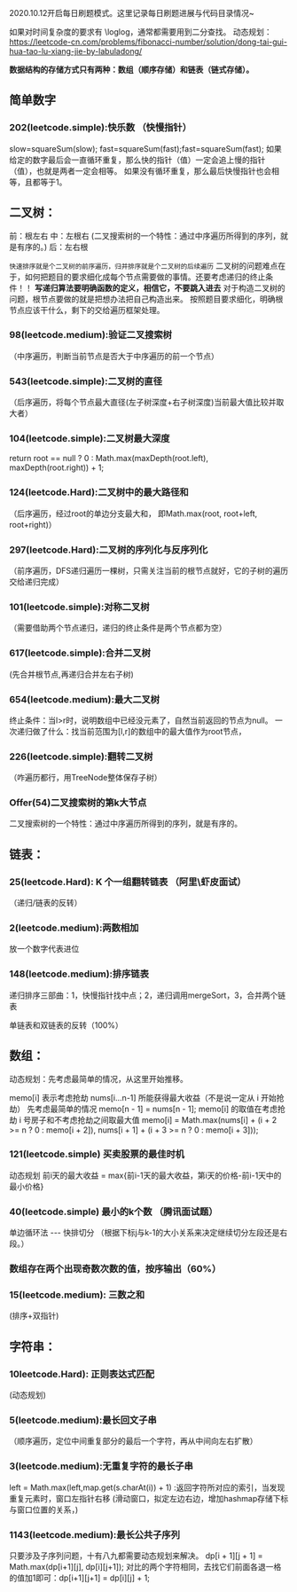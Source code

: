 2020.10.12开启每日刷题模式。这里记录每日刷题进展与代码目录情况~

如果对时间复杂度的要求有 \loglog，通常都需要用到二分查找。
动态规划：https://leetcode-cn.com/problems/fibonacci-number/solution/dong-tai-gui-hua-tao-lu-xiang-jie-by-labuladong/



**数据结构的存储方式只有两种：数组（顺序存储）和链表（链式存储）。**

## 简单数字
### 202(leetcode.simple):快乐数 （快慢指针）
slow=squareSum(slow);
fast=squareSum(fast);fast=squareSum(fast);
如果给定的数字最后会一直循环重复，那么快的指针（值）一定会追上慢的指针（值），也就是两者一定会相等。
如果没有循环重复，那么最后快慢指针也会相等，且都等于1。

## 二叉树：
前：根左右
中：左根右 (二叉搜索树的一个特性：通过中序遍历所得到的序列，就是有序的。)
后：左右根

`快速排序就是个二叉树的前序遍历，归并排序就是个二叉树的后续遍历`
二叉树的问题难点在于，如何把题目的要求细化成每个节点需要做的事情。还要考虑递归的终止条件！！
**写递归算法要明确函数的定义，相信它，不要跳入进去**
对于构造二叉树的问题，根节点要做的就是把想办法把自己构造出来。
按照题目要求细化，明确根节点应该干什么，剩下的交给遍历框架处理。

### 98(leetcode.medium):验证二叉搜索树
（中序遍历，判断当前节点是否大于中序遍历的前一个节点）
### 543(leetcode.simple):二叉树的直径
（后序遍历，将每个节点最大直径(左子树深度+右子树深度)当前最大值比较并取大者）
### 104(leetcode.simple):二叉树最大深度 
return root == null ? 0 : Math.max(maxDepth(root.left), maxDepth(root.right)) + 1;
### 124(leetcode.Hard):二叉树中的最大路径和
（后序遍历，经过root的单边分支最大和， 即Math.max(root, root+left, root+right)）
### 297(leetcode.Hard):二叉树的序列化与反序列化
（前序遍历，DFS递归遍历一棵树，只需关注当前的根节点就好，它的子树的遍历交给递归完成）
### 101(leetcode.simple):对称二叉树
（需要借助两个节点递归，递归的终止条件是两个节点都为空）
### 617(leetcode.simple):合并二叉树
(先合并根节点,再递归合并左右子树)
### 654(leetcode.medium):最大二叉树
终止条件：当l>r时，说明数组中已经没元素了，自然当前返回的节点为null。
一次递归做了什么：找当前范围为[l,r]的数组中的最大值作为root节点，
### 226(leetcode.simple):翻转二叉树
（咋遍历都行，用TreeNode整体保存子树）
### Offer(54)二叉搜索树的第k大节点
二叉搜索树的一个特性：通过中序遍历所得到的序列，就是有序的。

## 链表：
### 25(leetcode.Hard): K 个一组翻转链表 （阿里\虾皮面试）
（递归/链表的反转）
### 2(leetcode.medium):两数相加
放一个数字代表进位
### 148(leetcode.medium):排序链表
递归排序三部曲：1，快慢指针找中点；2，递归调用mergeSort，3，合并两个链表

单链表和双链表的反转（100%）

## 数组：
动态规划：先考虑最简单的情况，从这里开始推移。

 memo[i] 表示考虑抢劫 nums[i...n-1] 所能获得最大收益（不是说一定从 i 开始抢劫）
 先考虑最简单的情况 memo[n - 1] = nums[n - 1];
 memo[i] 的取值在考虑抢劫 i 号房子和不考虑抢劫之间取最大值 
 memo[i] = Math.max(nums[i] + (i + 2 >= n ? 0 : memo[i + 2]), nums[i + 1] + (i + 3 >= n ? 0 : memo[i + 3]));

### 121(leetcode.simple) 买卖股票的最佳时机
动态规划 前i天的最大收益 = max{前i-1天的最大收益，第i天的价格-前i-1天中的最小价格}

### 40(leetcode.simple) 最小的k个数 （腾讯面试题）
单边循环法 --- 快排切分 （根据下标j与k-1的大小关系来决定继续切分左段还是右段。）

### 数组存在两个出现奇数次数的值，按序输出（60%）

### 15(leetcode.medium): 三数之和 
(排序+双指针)

## 字符串：
### 10leetcode.Hard): 正则表达式匹配 
(动态规划)
### 5(leetcode.medium):最长回文子串 
（顺序遍历，定位中间重复部分的最后一个字符，再从中间向左右扩散）
### 3(leetcode.medium):无重复字符的最长子串
left = Math.max(left,map.get(s.charAt(i)) + 1) :返回字符所对应的索引，当发现重复元素时，窗口左指针右移
(滑动窗口，拟定左边右边，增加hashmap存储下标与窗口位置的关系，)
### 1143(leetcode.medium):最长公共子序列
只要涉及子序列问题，十有八九都需要动态规划来解决。
dp[i + 1][j + 1] = Math.max(dp[i+1][j], dp[i][j+1]);
对比的两个字符相同，去找它们前面各退一格的值加1即可：dp[i+1][j+1] = dp[i][j] + 1;
